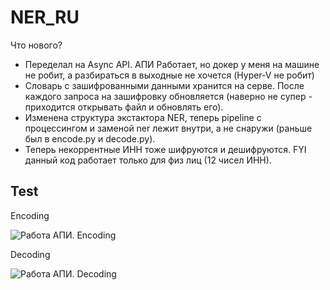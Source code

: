 # NER_RU

Что нового?
- Переделал на Async API. АПИ Работает, но докер у меня на машине не робит, а разбираться в выходные не хочется (Hyper-V не робит)
- Словарь с зашифрованными данными хранится на серве. После каждого запроса на зашифровку обновляется (наверно не супер - приходится открывать файл и обновлять его). 
- Изменена структура экстактора NER, теперь pipeline с процессингом и заменой ner лежит внутри, а не снаружи (раньше был в encode.py и decode.py).
- Теперь некоррентные ИНН тоже шифруются и дешифруются. FYI данный код работает только для физ лиц (12 чисел ИНН).

## Test
Encoding

![Работа АПИ. Encoding](https://drive.google.com/file/d/1Lc2jmStfle3w3a7wvnnXIy-xS8Br5-dZ/view?usp=sharing)

Decoding

![Работа АПИ. Decoding](https://drive.google.com/file/d/1lPxryGMrMhhqPt0FHYJCTeB54nXqoQ7v/view?usp=sharing)
